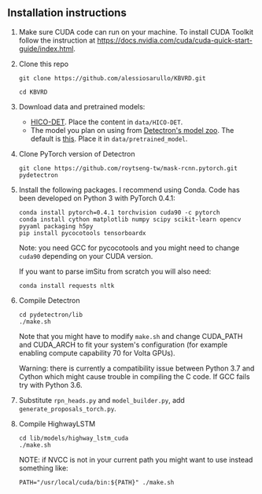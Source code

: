 ## Installation instructions

1) Make sure CUDA code can run on your machine. To install CUDA Toolkit follow 
    the instruction at https://docs.nvidia.com/cuda/cuda-quick-start-guide/index.html.

1) Clone this repo 
    
    `git clone https://github.com/alessiosarullo/KBVRD.git`
    
    `cd KBVRD`
    
1) Download data and pretrained models:

    - [HICO-DET](http://www-personal.umich.edu/~ywchao/hico/). Place the content in `data/HICO-DET`.
    - The model you plan on using from [Detectron's model zoo](https://github.com/facebookresearch/Detectron/blob/master/MODEL_ZOO.md).
    The default is [this](https://dl.fbaipublicfiles.com/detectron/35858828/12_2017_baselines/e2e_mask_rcnn_R-50-C4_2x.yaml.01_46_47.HBThTerB/output/train/coco_2014_train%3Acoco_2014_valminusminival/generalized_rcnn/model_final.pkl).
    Place it in `data/pretrained_model`.
    
1) Clone PyTorch version of Detectron

    `git clone https://github.com/roytseng-tw/mask-rcnn.pytorch.git pydetectron`
    
1) Install the following packages. I recommend using Conda. Code has been developed 
    on Python 3 with PyTorch 0.4.1:
        
    ```
    conda install pytorch=0.4.1 torchvision cuda90 -c pytorch
    conda install cython matplotlib numpy scipy scikit-learn opencv pyyaml packaging h5py
    pip install pycocotools tensorboardx
    ```
        
    Note: you need GCC for pycocotools and you might need to change 
    `cuda90`  depending on your CUDA version.
    
    If you want to parse imSitu from scratch you will also need:
    ```
    conda install requests nltk
    ```
    
1) Compile Detectron

    ```
    cd pydetectron/lib
    ./make.sh
    ```
    Note that you might have to modify `make.sh`  and change CUDA_PATH and CUDA_ARCH to fit
    your system's configuration (for example enabling compute capability 70 for Volta GPUs).
    
    Warning: there is currently a compatibility issue between Python 3.7 
    and Cython which might cause trouble in compiling the C code. 
    If GCC fails try with Python 3.6.

1) Substitute `rpn_heads.py` and `model_builder.py`, add `generate_proposals_torch.py`.
    
1) Compile HighwayLSTM
    ```
    cd lib/models/highway_lstm_cuda
    ./make.sh
    ```
    NOTE: if NVCC is not in your current path you might want to use 
    instead something like:
    ```
    PATH="/usr/local/cuda/bin:${PATH}" ./make.sh 
    ```